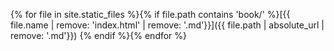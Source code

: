 {% for file in site.static_files %}{% if file.path contains 'book/' %}[{{ file.name | remove: 'index.html' | remove: '.md'}}]({{ file.path | absolute_url | remove: '.md'}}) {% endif %}{% endfor %}
